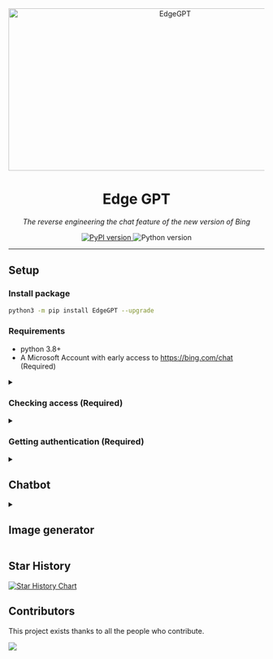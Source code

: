 <div align="center">
  <img src="https://socialify.git.ci/acheong08/EdgeGPT/image?font=Inter&language=1&logo=https%3A%2F%2Fupload.wikimedia.org%2Fwikipedia%2Fcommons%2F9%2F9c%2FBing_Fluent_Logo.svg&owner=1&pattern=Floating%20Cogs&theme=Auto" alt="EdgeGPT" width="640" height="320" />

# Edge GPT

_The reverse engineering the chat feature of the new version of Bing_

</div>

<p align="center">
  <a href="https://github.com/acheong08/EdgeGPT">
    <img alt="PyPI version" src="https://img.shields.io/pypi/v/EdgeGPT">
  </a>
  <img alt="Python version" src="https://img.shields.io/badge/python-3.8+-blue.svg">
</p>

---

## Setup

### Install package

```bash
python3 -m pip install EdgeGPT --upgrade
```

### Requirements

- python 3.8+
- A Microsoft Account with early access to <https://bing.com/chat> (Required)

<details>
  <summary>

### Checking access (Required)

  </summary>

- Install the latest version of Microsoft Edge
- Alternatively, you can use any browser and set the user-agent to look like you're using Edge (e.g., `Mozilla/5.0 (Windows NT 10.0) AppleWebKit/537.36 (KHTML, like Gecko) Chrome/109.0.0.0 Safari/537.36 Edg/109.0.1474.0`). You can do this easily with an extension like "User-Agent Switcher and Manager" for [Chrome](https://chrome.google.com/webstore/detail/user-agent-switcher-and-m/bhchdcejhohfmigjafbampogmaanbfkg) and [Firefox](https://addons.mozilla.org/en-US/firefox/addon/user-agent-string-switcher/).
- Open [bing.com/chat](https://bing.com/chat)
- If you see a chat feature, you are good to go

</details>

<details>
  <summary>

### Getting authentication (Required)

  </summary>

- Install the cookie editor extension for [Chrome](https://chrome.google.com/webstore/detail/cookie-editor/hlkenndednhfkekhgcdicdfddnkalmdm) or [Firefox](https://addons.mozilla.org/en-US/firefox/addon/cookie-editor/)
- Go to `bing.com`
- Open the extension
- Click "Export" on the bottom right (This saves your cookies to clipboard)
- Paste your cookies into a file `cookies.json`

</details>

<details>

<summary>

## Chatbot

</summary>

## Usage

### Quick start

```
 $ python3 -m EdgeGPT -h

        EdgeGPT - A demo of reverse engineering the Bing GPT chatbot
        Repo: github.com/acheong08/EdgeGPT
        By: Antonio Cheong

        !help for help

        Type !exit to exit
        Enter twice to send message or set --enter-once to send one line message

usage: EdgeGPT.py [-h] [--enter-once] [--no-stream] [--style {creative,balanced,precise}] --cookie-file COOKIE_FILE

options:
  -h, --help            show this help message and exit
  --enter-once
  --no-stream
  --style {creative,balanced,precise}
  --cookie-file COOKIE_FILE
```

---

### Developer demo

Three ways to pass in cookies:

- Environment variable: `export COOKIE_FILE=/path/to/cookies.json`.
- Specify the path to `cookies.json` in the argument `cookiePath` like this:

  ```python
  bot = Chatbot(cookiePath='./cookie.json')
  ```

- Pass in the cookies directly by the argument `cookies`, like this:

  ```python
  with open('./cookie.json', 'r') as f:
      cookies = json.load(f)
  bot = Chatbot(cookies=cookies)
  ```

Use Async for the best experience

Reference code for more advanced example of usage:

```python
import asyncio
from EdgeGPT import Chatbot, ConversationStyle

async def main():
    bot = Chatbot()
    print(await bot.ask(prompt="Hello world", conversation_style=ConversationStyle.creative))
    await bot.close()


if __name__ == "__main__":
    asyncio.run(main())

```

</details>

<details>

<summary>

## Image generator

</summary>

```bash
$ python3 -m ImageGen -h
usage: ImageGen.py [-h] [-U U] [--cookie-file COOKIE_FILE] --prompt PROMPT [--output-dir OUTPUT_DIR]

options:
  -h, --help            show this help message and exit
  -U U                  Auth cookie from browser
  --cookie-file COOKIE_FILE
                        File containing auth cookie
  --prompt PROMPT       Prompt to generate images for
  --output-dir OUTPUT_DIR
                        Output directory
```

### Developer demo

```python
from ImageGen import ImageGen
if __name__ == "__main__":
    import argparse

    parser = argparse.ArgumentParser()
    parser.add_argument("--U", help="Auth cookie from browser", type=str, required=True)
    parser.add_argument(
        "--prompt", help="Prompt to generate images for", type=str, required=True
    )
    parser.add_argument(
        "--output-dir", help="Output directory", type=str, default="./output"
    )
    args = parser.parse_args()
    # Create image generator
    image_generator = ImageGen(args.U)
    image_generator.save_images(
        image_generator.get_images(args.prompt), output_dir=args.output_dir
    )
```

</details>

## Star History

[![Star History Chart](https://api.star-history.com/svg?repos=acheong08/EdgeGPT&type=Date)](https://star-history.com/#acheong08/EdgeGPT&Date)

## Contributors

This project exists thanks to all the people who contribute.

 <a href="https://github.com/acheong08/EdgeGPT/graphs/contributors">
  <img src="https://contrib.rocks/image?repo=acheong08/EdgeGPT" />
 </a>
